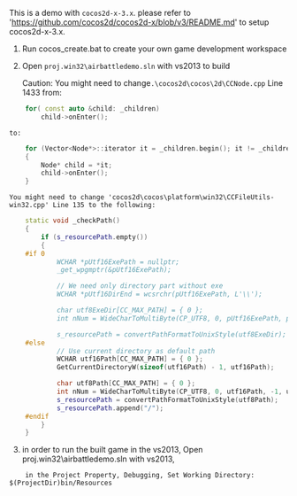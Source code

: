 This is a demo with `cocos2d-x-3.x`.
please refer to 'https://github.com/cocos2d/cocos2d-x/blob/v3/README.md' to setup cocos2d-x-3.x.


1. Run cocos_create.bat to create your own game development workspace
2. Open `proj.win32\airbattledemo.sln` with vs2013 to build

	Caution:
	You might need to change`.\cocos2d\cocos\2d\CCNode.cpp` Line 1433 
	from:
```cpp
	for( const auto &child: _children)
		child->onEnter();
```
	to:
```cpp
	for (Vector<Node*>::iterator it = _children.begin(); it != _children.end(); ++it)
	{
		Node* child = *it;
		child->onEnter();
	}
```

	You might need to change 'cocos2d\cocos\platform\win32\CCFileUtils-win32.cpp' Line 135 to the following:
```cpp
	static void _checkPath()
	{
		if (s_resourcePath.empty())
		{
	#if 0
			WCHAR *pUtf16ExePath = nullptr;
			_get_wpgmptr(&pUtf16ExePath);

			// We need only directory part without exe
			WCHAR *pUtf16DirEnd = wcsrchr(pUtf16ExePath, L'\\');

			char utf8ExeDir[CC_MAX_PATH] = { 0 };
			int nNum = WideCharToMultiByte(CP_UTF8, 0, pUtf16ExePath, pUtf16DirEnd - pUtf16ExePath + 1, utf8ExeDir, sizeof(utf8ExeDir), nullptr, nullptr);

			s_resourcePath = convertPathFormatToUnixStyle(utf8ExeDir);
	#else
			// Use current directory as default path
			WCHAR utf16Path[CC_MAX_PATH] = { 0 };
			GetCurrentDirectoryW(sizeof(utf16Path) - 1, utf16Path);

			char utf8Path[CC_MAX_PATH] = { 0 };
			int nNum = WideCharToMultiByte(CP_UTF8, 0, utf16Path, -1, utf8Path, sizeof(utf8Path), nullptr, nullptr);
			s_resourcePath = convertPathFormatToUnixStyle(utf8Path);
			s_resourcePath.append("/");
	#endif    
		}
	}
```

3. in order to run the built game in the vs2013, Open proj.win32\airbattledemo.sln with vs2013, 
```
	in the Project Property, Debugging, Set Working Directory: $(ProjectDir)bin/Resources
```
